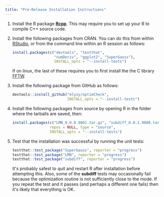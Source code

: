 ```yaml
---
title: "Pre-Release Installation Instructions"
---
```


1.  Install the R package [**Rcpp**](http://www.rcpp.org/).  This may require you to set up your R to compile C++ source code.

2.  Install the following packages from CRAN.  You can do this from within [RStudio](https://www.rstudio.com/), or from the command line within an R session as follows:

    ```r
	install.packages(c("devtools", "testthat", 
	                   "numDeriv", "ggplot2", "SuperGauss"), 
					   INSTALL_opts = "--install-tests")
	```
	
	If on linux, the last of these requires you to first install the the C library [FFTW](http://www.fftw.org/).

3.  Install the following package from GitHub as follows:

    ```r
	devtools::install_github("mlysy/optimCheck", 
	                         INSTALL_opts = "--install-tests")
	```

4.  Install the following packages from source by opening R in the folder where the tarballs are saved, then:

    ```r
    install.packages(c("LMN_0.0.0.9001.tar.gz", "subdiff_0.0.1.9000.tar.gz"),
                     repos = NULL, type = "source", 
					 INSTALL_opts = "--install-tests")
    ```

5.  Test that the installation was successful by running the unit tests:

    ```r
	testthat::test_package("SuperGauss", reporter = "progress")
	testthat::test_package("LMN", reporter = "progress")
	testthat::test_package("subdiff", reporter = "progress")
	```
	
	It's probably safest to quit and restart R after installation before attempting this.  Also, some of the **subdiff** tests may occasionally fail because the optimization routine is not sufficiently close to the mode.  If you repeat the test and it passes (and perhaps a different one fails) then it's likely that everything is OK.
